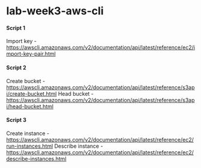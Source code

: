 # lab-week3-aws-cli

#### Script 1
Import key - https://awscli.amazonaws.com/v2/documentation/api/latest/reference/ec2/import-key-pair.html

#### Script 2
Create bucket - https://awscli.amazonaws.com/v2/documentation/api/latest/reference/s3api/create-bucket.html
Head bucket - https://awscli.amazonaws.com/v2/documentation/api/latest/reference/s3api/head-bucket.html

#### Script 3
Create instance - https://awscli.amazonaws.com/v2/documentation/api/latest/reference/ec2/run-instances.html
Describe instance - https://awscli.amazonaws.com/v2/documentation/api/latest/reference/ec2/describe-instances.html